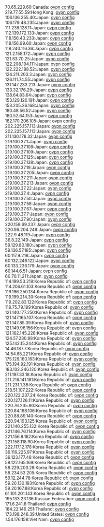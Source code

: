 70.65.229.60:Canada: [ovpn config](vpn/70_65_229_60.ovpn)  
219.77.55.59:Hong Kong: [ovpn config](vpn/219_77_55_59.ovpn)  
106.136.255.40:Japan: [ovpn config](vpn/106_136_255_40.ovpn)  
106.179.48.235:Japan: [ovpn config](vpn/106_179_48_235.ovpn)  
111.238.128.11:Japan: [ovpn config](vpn/111_238_128_11.ovpn)  
112.139.172.133:Japan: [ovpn config](vpn/112_139_172_133.ovpn)  
118.156.43.233:Japan: [ovpn config](vpn/118_156_43_233.ovpn)  
118.156.99.60:Japan: [ovpn config](vpn/118_156_99_60.ovpn)  
118.240.116.36:Japan: [ovpn config](vpn/118_240_116_36.ovpn)  
121.2.158.172:Japan: [ovpn config](vpn/121_2_158_172.ovpn)  
121.83.70.25:Japan: [ovpn config](vpn/121_83_70_25.ovpn)  
122.208.194.111:Japan: [ovpn config](vpn/122_208_194_111.ovpn)  
122.222.188.52:Japan: [ovpn config](vpn/122_222_188_52.ovpn)  
124.211.203.3:Japan: [ovpn config](vpn/124_211_203_3.ovpn)  
126.111.74.55:Japan: [ovpn config](vpn/126_111_74_55.ovpn)  
131.147.233.213:Japan: [ovpn config](vpn/131_147_233_213.ovpn)  
133.32.176.29:Japan: [ovpn config](vpn/133_32_176_29.ovpn)  
138.64.83.64:Japan: [ovpn config](vpn/138_64_83_64.ovpn)  
153.129.120.191:Japan: [ovpn config](vpn/153_129_120_191.ovpn)  
153.205.26.168:Japan: [ovpn config](vpn/153_205_26_168.ovpn)  
180.48.56.52:Japan: [ovpn config](vpn/180_48_56_52.ovpn)  
180.52.64.153:Japan: [ovpn config](vpn/180_52_64_153.ovpn)  
182.170.206.105:Japan: [ovpn config](vpn/182_170_206_105.ovpn)  
202.225.157.113:Japan: [ovpn config](vpn/202_225_157_113.ovpn)  
202.225.157.113:Japan: [ovpn config](vpn/202_225_157_113.ovpn)  
211.130.178.32:Japan: [ovpn config](vpn/211_130_178_32.ovpn)  
219.100.37.1:Japan: [ovpn config](vpn/219_100_37_1.ovpn)  
219.100.37.108:Japan: [ovpn config](vpn/219_100_37_108.ovpn)  
219.100.37.109:Japan: [ovpn config](vpn/219_100_37_109.ovpn)  
219.100.37.125:Japan: [ovpn config](vpn/219_100_37_125.ovpn)  
219.100.37.138:Japan: [ovpn config](vpn/219_100_37_138.ovpn)  
219.100.37.19:Japan: [ovpn config](vpn/219_100_37_19.ovpn)  
219.100.37.205:Japan: [ovpn config](vpn/219_100_37_205.ovpn)  
219.100.37.211:Japan: [ovpn config](vpn/219_100_37_211.ovpn)  
219.100.37.213:Japan: [ovpn config](vpn/219_100_37_213.ovpn)  
219.100.37.22:Japan: [ovpn config](vpn/219_100_37_22.ovpn)  
219.100.37.4:Japan: [ovpn config](vpn/219_100_37_4.ovpn)  
219.100.37.50:Japan: [ovpn config](vpn/219_100_37_50.ovpn)  
219.100.37.58:Japan: [ovpn config](vpn/219_100_37_58.ovpn)  
219.100.37.67:Japan: [ovpn config](vpn/219_100_37_67.ovpn)  
219.100.37.7:Japan: [ovpn config](vpn/219_100_37_7.ovpn)  
219.100.37.90:Japan: [ovpn config](vpn/219_100_37_90.ovpn)  
220.158.69.237:Japan: [ovpn config](vpn/220_158_69_237.ovpn)  
220.96.204.248:Japan: [ovpn config](vpn/220_96_204_248.ovpn)  
222.9.48.119:Japan: [ovpn config](vpn/222_9_48_119.ovpn)  
36.8.22.149:Japan: [ovpn config](vpn/36_8_22_149.ovpn)  
59.129.80.180:Japan: [ovpn config](vpn/59_129_80_180.ovpn)  
59.136.57.185:Japan: [ovpn config](vpn/59_136_57_185.ovpn)  
60.117.9.218:Japan: [ovpn config](vpn/60_117_9_218.ovpn)  
60.132.246.122:Japan: [ovpn config](vpn/60_132_246_122.ovpn)  
60.133.236.179:Japan: [ovpn config](vpn/60_133_236_179.ovpn)  
60.144.6.51:Japan: [ovpn config](vpn/60_144_6_51.ovpn)  
60.70.11.211:Japan: [ovpn config](vpn/60_70_11_211.ovpn)  
114.199.53.218:Korea Republic of: [ovpn config](vpn/114_199_53_218.ovpn)  
114.206.61.103:Korea Republic of: [ovpn config](vpn/114_206_61_103.ovpn)  
119.196.250.134:Korea Republic of: [ovpn config](vpn/119_196_250_134.ovpn)  
119.199.214.30:Korea Republic of: [ovpn config](vpn/119_199_214_30.ovpn)  
119.202.83.122:Korea Republic of: [ovpn config](vpn/119_202_83_122.ovpn)  
119.75.79.199:Korea Republic of: [ovpn config](vpn/119_75_79_199.ovpn)  
121.140.177.250:Korea Republic of: [ovpn config](vpn/121_140_177_250.ovpn)  
121.147.165.107:Korea Republic of: [ovpn config](vpn/121_147_165_107.ovpn)  
121.147.85.39:Korea Republic of: [ovpn config](vpn/121_147_85_39.ovpn)  
121.149.96.156:Korea Republic of: [ovpn config](vpn/121_149_96_156.ovpn)  
121.162.145.228:Korea Republic of: [ovpn config](vpn/121_162_145_228.ovpn)  
124.57.230.98:Korea Republic of: [ovpn config](vpn/124_57_230_98.ovpn)  
125.142.15.244:Korea Republic of: [ovpn config](vpn/125_142_15_244.ovpn)  
14.46.187.7:Korea Republic of: [ovpn config](vpn/14_46_187_7.ovpn)  
14.54.65.221:Korea Republic of: [ovpn config](vpn/14_54_65_221.ovpn)  
175.126.160.163:Korea Republic of: [ovpn config](vpn/175_126_160_163.ovpn)  
175.194.92.191:Korea Republic of: [ovpn config](vpn/175_194_92_191.ovpn)  
183.102.246.120:Korea Republic of: [ovpn config](vpn/183_102_246_120.ovpn)  
211.197.33.18:Korea Republic of: [ovpn config](vpn/211_197_33_18.ovpn)  
211.216.141.181:Korea Republic of: [ovpn config](vpn/211_216_141_181.ovpn)  
211.231.1.38:Korea Republic of: [ovpn config](vpn/211_231_1_38.ovpn)  
218.51.107.222:Korea Republic of: [ovpn config](vpn/218_51_107_222.ovpn)  
220.122.237.24:Korea Republic of: [ovpn config](vpn/220_122_237_24.ovpn)  
220.127.126.11:Korea Republic of: [ovpn config](vpn/220_127_126_11.ovpn)  
220.76.235.90:Korea Republic of: [ovpn config](vpn/220_76_235_90.ovpn)  
220.84.168.106:Korea Republic of: [ovpn config](vpn/220_84_168_106.ovpn)  
220.88.89.140:Korea Republic of: [ovpn config](vpn/220_88_89_140.ovpn)  
220.94.193.125:Korea Republic of: [ovpn config](vpn/220_94_193_125.ovpn)  
221.140.255.132:Korea Republic of: [ovpn config](vpn/221_140_255_132.ovpn)  
221.146.76.114:Korea Republic of: [ovpn config](vpn/221_146_76_114.ovpn)  
221.156.8.182:Korea Republic of: [ovpn config](vpn/221_156_8_182.ovpn)  
221.158.118.90:Korea Republic of: [ovpn config](vpn/221_158_118_90.ovpn)  
222.117.12.178:Korea Republic of: [ovpn config](vpn/222_117_12_178.ovpn)  
39.116.225.97:Korea Republic of: [ovpn config](vpn/39_116_225_97.ovpn)  
39.123.177.46:Korea Republic of: [ovpn config](vpn/39_123_177_46.ovpn)  
58.122.165.169:Korea Republic of: [ovpn config](vpn/58_122_165_169.ovpn)  
58.229.203.28:Korea Republic of: [ovpn config](vpn/58_229_203_28.ovpn)  
58.234.53.205:Korea Republic of: [ovpn config](vpn/58_234_53_205.ovpn)  
59.12.244.78:Korea Republic of: [ovpn config](vpn/59_12_244_78.ovpn)  
59.20.130.193:Korea Republic of: [ovpn config](vpn/59_20_130_193.ovpn)  
59.20.167.88:Korea Republic of: [ovpn config](vpn/59_20_167_88.ovpn)  
61.101.201.143:Korea Republic of: [ovpn config](vpn/61_101_201_143.ovpn)  
195.133.23.136:Russian Federation: [ovpn config](vpn/195_133_23_136.ovpn)  
171.6.241.8:Thailand: [ovpn config](vpn/171_6_241_8.ovpn)  
184.22.149.251:Thailand: [ovpn config](vpn/184_22_149_251.ovpn)  
173.198.248.39:United States: [ovpn config](vpn/173_198_248_39.ovpn)  
1.54.176.158:Viet Nam: [ovpn config](vpn/1_54_176_158.ovpn)  
